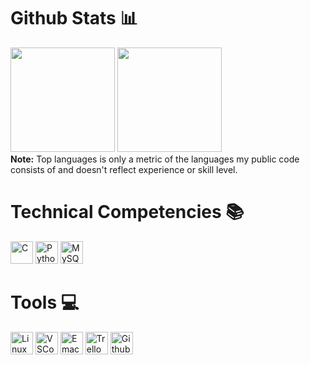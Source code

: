 
<h1>
  Github Stats 📊
</h1>

<p>
  <img src="https://github-readme-stats.vercel.app/api?username=yorennz&show_icons=true&count_private=true&theme=kacho_ga" height="167px">
	<img src="https://github-readme-stats.vercel.app/api/top-langs?username=yorennz&langs_count=10&show_icons=true&locale=en&layout=compact&theme=kacho_ga" height="167px">
  </br>
  <b>Note:</b> Top languages is only a metric of the languages my public code consists of and doesn't reflect experience or skill level.
</p>

<h1>
  Technical Competencies 📚
</h1>

<p>
  <img alt="C" src="https://img.shields.io/badge/C-00599C?style=for-the-badge&logo=c&logoColor=white" height="36px">
  <img alt="Python" src="https://img.shields.io/badge/Python-274E70?style=for-the-badge&logo=python&logoColor=FFD534" height="36px">
  <img alt="MySQL" src="https://img.shields.io/badge/MySQL-00618A?style=for-the-badge&logo=mysql&logoColor=E48E00" height="36px">
</p>

<h1>
  Tools 💻
</h1>

<p>
  <img alt="Linux" src="https://img.shields.io/badge/Linux-FCC624?style=for-the-badge&logo=linux&logoColor=black" height="36px">
  <img alt="VSCode" src="https://img.shields.io/badge/Visual%20Studio%20Code-0078D7?style=for-the-badge&logo=visual-studio-code&logoColor=white"
       height="36px">
  <img alt="Emacs" src="https://img.shields.io/badge/Emacs-7F5AB6?style=for-the-badge&logo=gnu-emacs&logoColor=white" height="36px">
  <img alt="Trello" src="https://img.shields.io/badge/Trello-026AA7?style=for-the-badge&logo=Trello&logoColor=white" height="36px">
  <img alt="Github" src="https://img.shields.io/badge/github-000000?style=for-the-badge&logo=github&logoColor=white" height="36px">
</p>
